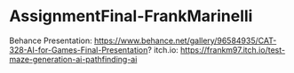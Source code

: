 # AssignmentFinal-FrankMarinelli

Behance Presentation: https://www.behance.net/gallery/96584935/CAT-328-AI-for-Games-Final-Presentation?
itch.io: https://frankm97.itch.io/test-maze-generation-ai-pathfinding-ai
